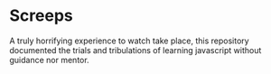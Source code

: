 # Screeps
A truly horrifying experience to watch take place, this repository documented the trials and tribulations of learning javascript without guidance nor mentor.
